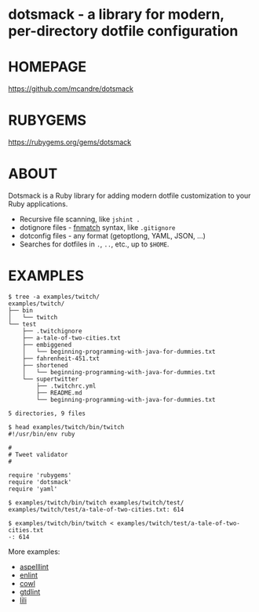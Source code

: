 # dotsmack - a library for modern, per-directory dotfile configuration

# HOMEPAGE

https://github.com/mcandre/dotsmack

# RUBYGEMS

https://rubygems.org/gems/dotsmack

# ABOUT

Dotsmack is a Ruby library for adding modern dotfile customization to your Ruby applications.

* Recursive file scanning, like `jshint .`
* dotignore files - [fnmatch](http://man.cx/fnmatch) syntax, like `.gitignore`
* dotconfig files - any format (getoptlong, YAML, JSON, ...)
* Searches for dotfiles in `.`, `..`, etc., up to `$HOME`.

# EXAMPLES

```
$ tree -a examples/twitch/
examples/twitch/
├── bin
│   └── twitch
└── test
    ├── .twitchignore
    ├── a-tale-of-two-cities.txt
    ├── embiggened
    │   └── beginning-programming-with-java-for-dummies.txt
    ├── fahrenheit-451.txt
    ├── shortened
    │   └── beginning-programming-with-java-for-dummies.txt
    └── supertwitter
        ├── .twitchrc.yml
        ├── README.md
        └── beginning-programming-with-java-for-dummies.txt

5 directories, 9 files

$ head examples/twitch/bin/twitch 
#!/usr/bin/env ruby

#
# Tweet validator
#

require 'rubygems'
require 'dotsmack'
require 'yaml'

$ examples/twitch/bin/twitch examples/twitch/test/
examples/twitch/test/a-tale-of-two-cities.txt: 614

$ examples/twitch/bin/twitch < examples/twitch/test/a-tale-of-two-cities.txt 
-: 614
```

More examples:

* [aspelllint](https://github.com/mcandre/aspelllint)
* [enlint](https://github.com/mcandre/enlint)
* [cowl](https://github.com/mcandre/cowl)
* [gtdlint](https://github.com/mcandre/gtdlint)
* [lili](https://github.com/mcandre/lili)
